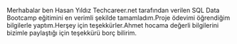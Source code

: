 Merhabalar ben Hasan Yıldız Techcareer.net tarafından verilen SQL Data Bootcamp eğitimini en verimli şekilde tamamladım.Proje ödevimi öğrendiğim bilgilerle yaptım.Herşey için teşekkürler.Ahmet hocama değerli bilgilerini bizimle paylaştığı için teşekkürü borç bilirim.
